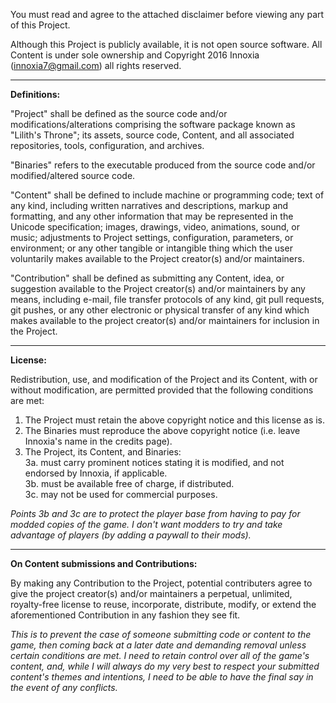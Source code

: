 You must read and agree to the attached disclaimer before viewing any part of this Project.

Although this Project is publicly available, it is not open source software. All Content is under sole ownership and Copyright 2016 Innoxia (innoxia7@gmail.com) all rights reserved.

--------

**Definitions:**

"Project" shall be defined as the source code and/or modifications/alterations comprising the software package known as "Lilith's Throne"; its assets, source code, Content, and all associated repositories, tools, configuration, and archives.

"Binaries" refers to the executable produced from the source code and/or modified/altered source code.

"Content" shall be defined to include machine or programming code; text of any kind, including written narratives and descriptions, markup and formatting, and any other information that may be represented in the Unicode specification; images, drawings, video, animations, sound, or music; adjustments to Project settings, configuration, parameters, or environment; or any other tangible or intangible thing which the user voluntarily makes available to the Project creator(s) and/or maintainers.

"Contribution" shall be defined as submitting any Content, idea, or suggestion available to the Project creator(s) and/or maintainers by any means, including e-mail, file transfer protocols of any kind, git pull requests, git pushes, or any other electronic or physical transfer of any kind which makes available to the project creator(s) and/or maintainers for inclusion in the Project.


--------

**License:**

Redistribution, use, and modification of the Project and its Content, with or without modification, are permitted provided that the following conditions are met:
1. The Project must retain the above copyright notice and this license as is.
2. The Binaries must reproduce the above copyright notice (i.e. leave Innoxia's name in the credits page).
3. The Project, its Content, and Binaries:  
3a. must carry prominent notices stating it is modified, and not endorsed by Innoxia, if applicable.  
3b. must be available free of charge, if distributed.  
3c. may not be used for commercial purposes.

*Points 3b and 3c are to protect the player base from having to pay for modded copies of the game. I don't want modders to try and take advantage of players (by adding a paywall to their mods).*

--------

**On Content submissions and Contributions:**

By making any Contribution to the Project, potential contributers agree to give the project creator(s) and/or maintainers a perpetual, unlimited, royalty-free license to reuse, incorporate, distribute, modify, or extend the aforementioned Contribution in any fashion they see fit.

*This is to prevent the case of someone submitting code or content to the game, then coming back at a later date and demanding removal unless certain conditions are met. I need to retain control over all of the game's content, and, while I will always do my very best to respect your submitted content's themes and intentions, I need to be able to have the final say in the event of any conflicts.*
